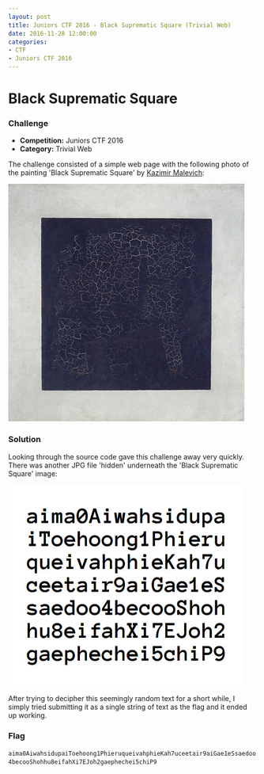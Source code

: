 ```yaml
---
layout: post
title: Juniors CTF 2016 - Black Suprematic Square (Trivial Web)
date: 2016-11-28 12:00:00
categories: 
- CTF 
- Juniors CTF 2016
---
```

# Black Suprematic Square

### Challenge
- **Competition:** Juniors CTF 2016
- **Category:** Trivial Web

The challenge consisted of a simple web page with the following photo of the painting 'Black Suprematic Square' by [Kazimir Malevich](https://en.wikipedia.org/wiki/Kazimir_Malevich):

![juniors-2016-blacksuprematicsquare1.jpg](./img/juniors-2016-blacksuprematicsquare1.jpg "juniors-2016-blacksuprematicsquare1.jpg")


### Solution

Looking through the source code gave this challenge away very quickly.  There was another JPG file 'hidden' underneath the 'Black Suprematic Square' image:

![juniors-2016-blacksuprematicsquare2.jpg](./img/juniors-2016-blacksuprematicsquare2.jpg "juniors-2016-blacksuprematicsquare2.jpg")

After trying to decipher this seemingly random text for a short while, I simply tried submitting it as a single string of text as the flag and it ended up working.

### Flag

`aima0AiwahsidupaiToehoong1PhieruqueivahphieKah7uceetair9aiGae1eSsaedoo4becooShohhu8eifahXi7EJoh2gaephechei5chiP9`